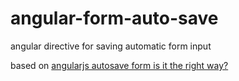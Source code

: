 # angular-form-auto-save

angular directive for saving automatic form input

based on [angularjs autosave form is it the right way?](http://stackoverflow.com/questions/21135302/angularjs-autosave-form-is-it-the-right-way)
